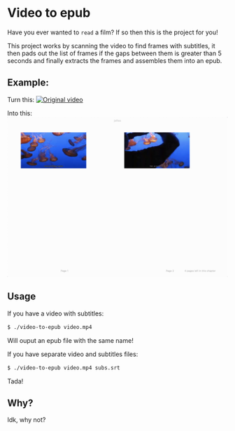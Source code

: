 # Video to epub

Have you ever wanted to `read` a film? If so then this is the project for you!

This project works by scanning the video to find frames with subtitles, it then
pads out the list of frames if the gaps between them is greater than 5 seconds
and finally extracts the frames and assembles them into an epub.

## Example:

Turn this:
[![Original video](resources/jellies.gif)](resources/jellies.mp4)

Into this:
[![Output epub](resources/epub-example.png)](resources/jellies.epub)


## Usage

If you have a video with subtitles:

```bash
$ ./video-to-epub video.mp4
```

Will ouput an epub file with the same name!

If you have separate video and subtitles files:

```bash
$ ./video-to-epub video.mp4 subs.srt
```

Tada!

## Why?

Idk, why not?
